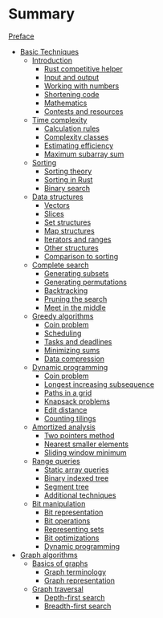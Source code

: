 # Summary

[Preface](preface.md)

- [Basic Techniques](basic_techniques.md)
    - [Introduction](introduction.md)
        - [Rust competitive helper](rust_competitive_helper.md)
        - [Input and output](input_and_output.md)
        - [Working with numbers](working_with_numbers.md)
        - [Shortening code](shortening_code.md)
        - [Mathematics](mathematics.md)
        - [Contests and resources](contests_and_resources.md)
    - [Time complexity](calculation_rules.md)
        - [Calculation rules](calculation_rules.md)
        - [Complexity classes](complexity_classes.md)
        - [Estimating efficiency](estimating_efficiency.md)
        - [Maximum subarray sum](maximum_subarray_sum.md)
    - [Sorting](sorting.md)
        - [Sorting theory](sorting_theory.md)
        - [Sorting in Rust](sorting_in_rust.md)
        - [Binary search](binary_search.md)
    - [Data structures](data_structures.md)
        - [Vectors](vectors.md)
        - [Slices](slices.md)
        - [Set structures](set_structures.md)
        - [Map structures](map_structures.md)
        - [Iterators and ranges](iterators_and_ranges.md)
        - [Other structures](other_structures.md)
        - [Comparison to sorting](comparison_to_sorting.md)
    - [Complete search](complete_search.md)
        - [Generating subsets](generating_subsets.md)
        - [Generating permutations](generating_permutation.md)
        - [Backtracking](backtracking.md)
        - [Pruning the search](pruning_the_search.md)
        - [Meet in the middle](meet_in_the_middle.md)
    - [Greedy algorithms](greedy_argorithm.md)
        - [Coin problem](coin_problem.md)
        - [Scheduling](scheduling.md)
        - [Tasks and deadlines](task_and_deadline.md)
        - [Minimizing sums](minimizing_sums.md)
        - [Data compression](data_compression.md)
    - [Dynamic programming](dynamic_programming.md)
        - [Coin problem](dynamic_coin_problem.md)
        - [Longest increasing subsequence](longest_increasing_subsequence.md)
        - [Paths in a grid](path_in_a_grid.md)
        - [Knapsack problems](knapsack_problems.md)
        - [Edit distance](edit_distance.md)
        - [Counting tilings](counting_titlings.md)
    - [Amortized analysis](amortized_analysis.md)
        - [Two pointers method](two_pointers_method.md)
        - [Nearest smaller elements](nearest_smaller_element.md)
        - [Sliding window minimum](sliding_window_minimum.md)
    - [Range queries](range_queries.md)
        - [Static array queries](static_array_queries.md)
        - [Binary indexed tree](binary_indexed_tree.md)
        - [Segment tree](segment_tree.md)
        - [Additional techniques](additional_techniques.md)
    - [Bit manipulation](bit_manipulation.md)
        - [ Bit representation](bit_representation.md)
        - [ Bit operations](bit_operations.md)
        - [ Representing sets](representing_sets.md)
        - [ Bit optimizations](bit_optimizations.md)
        - [ Dynamic programming](dyn_programming.md)
- [Graph algorithms](graph_algorithm.md)
    - [Basics of graphs](basic_of_graph.md)
        - [ Graph terminology](graph_terminology.md)
        - [ Graph representation](graph_representation.md)
    - [Graph traversal](graph_traversal.md)
        - [ Depth-first search](depth_first_search.md)
        - [ Breadth-first search](breadth_first_search.md)
<!--         - [ Applications](README.md) -->
<!--     - [Shortest paths](README.md) -->
<!--         - [Bellman–Ford algorithm](README.md) -->
<!--         - [Dijkstra’s algorithm](README.md) -->
<!--         - [Floyd–Warshall algorithm](README.md) -->
<!--     - [Tree algorithms](README.md) -->
<!--         - [Tree traversal](README.md) -->
<!--         - [Diameter](README.md) -->
<!--         - [All longest paths](README.md) -->
<!--         - [Binary trees](README.md) -->
<!--     - [Spanning trees](README.md) -->
<!--         - [Kruskal’s algorithm](README.md) -->
<!--         - [Union-find structure](README.md) -->
<!--         - [Prim’s algorithm](README.md) -->
<!--     - [Directed graphs](README.md) -->
<!--         - [Topological sorting](README.md) -->
<!--         - [Dynamic programming](README.md) -->
<!--         - [Successor paths](README.md) -->
<!--         - [Cycle detection](README.md) -->
<!--     - [Strong connectivity](README.md) -->
<!--         - [Kosaraju’s algorithm](README.md) -->
<!--         - [2SAT problem](README.md) -->
<!--     - [Tree queries](README.md) -->
<!--         - [Finding ancestors](README.md) -->
<!--         - [Subtrees and paths](README.md) -->
<!--         - [Lowest common ancestor](README.md) -->
<!--         - [Offline algorithms](README.md) -->
<!--     - [Paths and circuits](README.md) -->
<!--         - [Eulerian paths](README.md) -->
<!--         - [Hamiltonian paths](README.md) -->
<!--         - [De Bruijn sequences](README.md) -->
<!--         - [Knight’s tours](README.md) -->
<!--     - [Flows and cuts](README.md) -->
<!--         - [Ford–Fulkerson algorithm](README.md) -->
<!--         - [Disjoint paths](README.md) -->
<!--         - [Maximum matchings](README.md) -->
<!--         - [Path covers](README.md) -->
<!-- - [Advanced topics](README.md) -->
<!--     - [Number theory](README.md) -->
<!--         - [Primes and factors](README.md) -->
<!--         - [Modular arithmetic](README.md) -->
<!--         - [Solving equations](README.md) -->
<!--         - [Other results](README.md) -->
<!--     - [Combinatorics](README.md) -->
<!--         - [Binomial coefficients](README.md) -->
<!--         - [Catalan numbers](README.md) -->
<!--         - [Inclusion-exclusion](README.md) -->
<!--         - [Burnside’s lemma](README.md) -->
<!--         - [Cayley’s formula](README.md) -->
<!--     - [Matrices](README.md) -->
<!--         - [Operations](README.md) -->
<!--         - [Linear recurrences](README.md) -->
<!--         - [Graphs and matrices](README.md) -->
<!--     - [Probability](README.md) -->
<!--         - [Calculation](README.md) -->
<!--         - [Events](README.md) -->
<!--         - [Random variables](README.md) -->
<!--         - [Markov chains](README.md) -->
<!--         - [Randomized algorithms](README.md) -->
<!--     - [Game theory](README.md) -->
<!--         - [Game states](README.md) -->
<!--         - [Nim game](README.md) -->
<!--         - [Sprague–Grundy theorem](README.md) -->
<!--     - [String algorithms](README.md) -->
<!--         - [String terminology](README.md) -->
<!--         - [Trie structure](README.md) -->
<!--         - [String hashing](README.md) -->
<!--         - [Z-algorithm](README.md) -->
<!--     - [Square root algorithms](README.md) -->
<!--         - [Combining algorithms](README.md) -->
<!--         - [Integer partitions](README.md) -->
<!--         - [Mo’s algorithm](README.md) -->
<!--     - [Segment trees revisited](README.md) -->
<!--         - [Lazy propagation](README.md) -->
<!--         - [Dynamic trees](README.md) -->
<!--         - [Data structures](README.md) -->
<!--         - [Two-dimensionality](README.md) -->
<!--     - [Geometry](README.md) -->
<!--         - [Complex numbers](README.md) -->
<!--         - [Points and lines](README.md) -->
<!--         - [Polygon area](README.md) -->
<!--         - [Distance functions](README.md) -->
<!--     - [Sweep line algorithms](README.md) -->
<!--         - [Intersection points](README.md) -->
<!--         - [Closest pair problem](README.md) -->
<!--         - [Convex hull problem](README.md) -->
